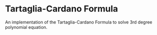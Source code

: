 <h1>Tartaglia-Cardano Formula</h1>
<p>An implementation of the Tartaglia-Cardano Formula to solve 3rd degree polynomial equation.</p>
